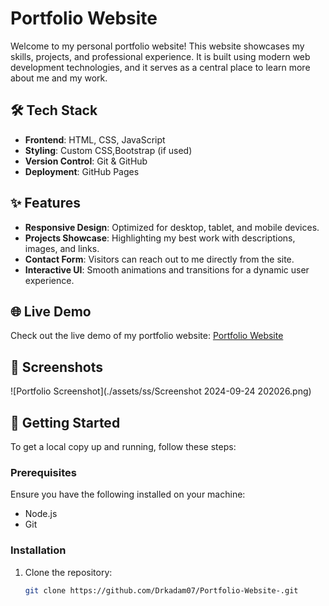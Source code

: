 # Portfolio Website

Welcome to my personal portfolio website! This website showcases my skills, projects, and professional experience. It is built using modern web development technologies, and it serves as a central place to learn more about me and my work.

## 🛠️ Tech Stack

- **Frontend**: HTML, CSS, JavaScript
- **Styling**: Custom CSS,Bootstrap (if used)
- **Version Control**: Git & GitHub
- **Deployment**: GitHub Pages

## ✨ Features

- **Responsive Design**: Optimized for desktop, tablet, and mobile devices.
- **Projects Showcase**: Highlighting my best work with descriptions, images, and links.
- **Contact Form**: Visitors can reach out to me directly from the site.
- **Interactive UI**: Smooth animations and transitions for a dynamic user experience.


## 🌐 Live Demo

Check out the live demo of my portfolio website: [Portfolio Website](https://drkadam07.github.io/Portfolio-Website/)

## 📸 Screenshots

![Portfolio Screenshot](./assets/ss/Screenshot 2024-09-24 202026.png)


## 🚀 Getting Started

To get a local copy up and running, follow these steps:

### Prerequisites

Ensure you have the following installed on your machine:

- Node.js
- Git

### Installation

1. Clone the repository:

   ```bash
   git clone https://github.com/Drkadam07/Portfolio-Website-.git

